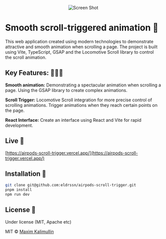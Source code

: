<p align="center">
    <img src="https://github.com/eldrssn/airpods-scroll-trigger/blob/master/public/images/anim.gif" alt="Screen Shot">
</p>

# Smooth scroll-triggered animation 🎉

This web application created using modern technologies to demonstrate attractive and smooth animation when scrolling a page. The project is built using Vite, TypeScript, GSAP and the Locomotive Scroll library to control the scroll animation.

## Key Features: 🧑🏽‍💻

**Smooth animation:**
Demonstrating a spectacular animation when scrolling a page.
Using the GSAP library to create complex animations.

**Scroll Trigger:**
Locomotive Scroll integration for more precise control of scrolling animations.
Trigger animations when they reach certain points on the page.

**React Interface:**
Create an interface using React and Vite for rapid development.

## Live 📍

[https://airpods-scroll-trigger.vercel.app/](https://airpods-scroll-trigger.vercel.app/) 

## Installation 💾

```bash
git clone git@github.com:eldrssn/airpods-scroll-trigger.git
pnpm install
npm run dev
```

## License 🔱

Under license (MIT, Apache etc)

MIT © [Maxim Kalimullin]()
